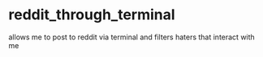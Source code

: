 # reddit_through_terminal
allows me to post to reddit via terminal and filters haters that interact with me
